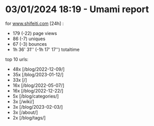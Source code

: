 # 03/01/2024 18:19 - Umami report
for www.shifeiti.com [24h] :

 - 179 (-22) page views
 - 86 (-7) uniques
 - 67 (-3) bounces
 - 1h 36' 31'' (-1h 17' 17'') totaltime


top 10 urls:
 - 48x [/blog/2022-12-09/]
 - 35x [/blog/2023-01-12/]
 - 33x [/]
 - 16x [/blog/2022-05-07/]
 - 16x [/blog/2022-12-22/]
 - 5x [/blog/categories/]
 - 3x [/wiki/]
 - 3x [/blog/2023-02-03/]
 - 3x [/about/]
 - 2x [/blog/tags/]


